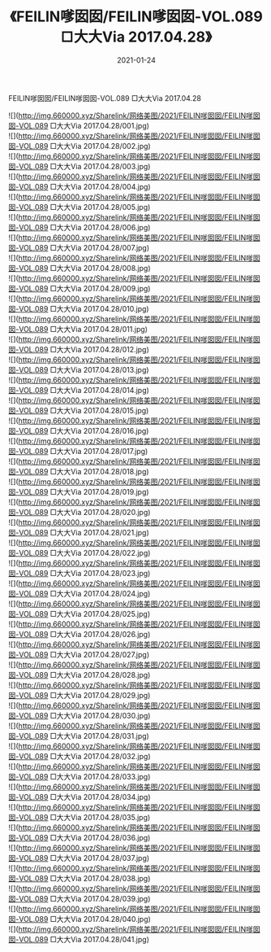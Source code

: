 ﻿---
layout: post
title:  《FEILIN嗲囡囡/FEILIN嗲囡囡-VOL.089 □大大Via 2017.04.28》
date:   2021-01-24
img: http://img.660000.xyz/Sharelink/网络美图/2021/FEILIN嗲囡囡/FEILIN嗲囡囡-VOL.089 □大大Via 2017.04.28/000.jpg
categories: [美女, 清纯, 唯美]
---

FEILIN嗲囡囡/FEILIN嗲囡囡-VOL.089 □大大Via 2017.04.28

 ![](http://img.660000.xyz/Sharelink/网络美图/2021/FEILIN嗲囡囡/FEILIN嗲囡囡-VOL.089 □大大Via 2017.04.28/001.jpg) <br>![](http://img.660000.xyz/Sharelink/网络美图/2021/FEILIN嗲囡囡/FEILIN嗲囡囡-VOL.089 □大大Via 2017.04.28/002.jpg) <br>![](http://img.660000.xyz/Sharelink/网络美图/2021/FEILIN嗲囡囡/FEILIN嗲囡囡-VOL.089 □大大Via 2017.04.28/003.jpg) <br>![](http://img.660000.xyz/Sharelink/网络美图/2021/FEILIN嗲囡囡/FEILIN嗲囡囡-VOL.089 □大大Via 2017.04.28/004.jpg) <br>![](http://img.660000.xyz/Sharelink/网络美图/2021/FEILIN嗲囡囡/FEILIN嗲囡囡-VOL.089 □大大Via 2017.04.28/005.jpg) <br>![](http://img.660000.xyz/Sharelink/网络美图/2021/FEILIN嗲囡囡/FEILIN嗲囡囡-VOL.089 □大大Via 2017.04.28/006.jpg) <br>![](http://img.660000.xyz/Sharelink/网络美图/2021/FEILIN嗲囡囡/FEILIN嗲囡囡-VOL.089 □大大Via 2017.04.28/007.jpg) <br>![](http://img.660000.xyz/Sharelink/网络美图/2021/FEILIN嗲囡囡/FEILIN嗲囡囡-VOL.089 □大大Via 2017.04.28/008.jpg) <br>![](http://img.660000.xyz/Sharelink/网络美图/2021/FEILIN嗲囡囡/FEILIN嗲囡囡-VOL.089 □大大Via 2017.04.28/009.jpg) <br>![](http://img.660000.xyz/Sharelink/网络美图/2021/FEILIN嗲囡囡/FEILIN嗲囡囡-VOL.089 □大大Via 2017.04.28/010.jpg) <br>![](http://img.660000.xyz/Sharelink/网络美图/2021/FEILIN嗲囡囡/FEILIN嗲囡囡-VOL.089 □大大Via 2017.04.28/011.jpg) <br>![](http://img.660000.xyz/Sharelink/网络美图/2021/FEILIN嗲囡囡/FEILIN嗲囡囡-VOL.089 □大大Via 2017.04.28/012.jpg) <br>![](http://img.660000.xyz/Sharelink/网络美图/2021/FEILIN嗲囡囡/FEILIN嗲囡囡-VOL.089 □大大Via 2017.04.28/013.jpg) <br>![](http://img.660000.xyz/Sharelink/网络美图/2021/FEILIN嗲囡囡/FEILIN嗲囡囡-VOL.089 □大大Via 2017.04.28/014.jpg) <br>![](http://img.660000.xyz/Sharelink/网络美图/2021/FEILIN嗲囡囡/FEILIN嗲囡囡-VOL.089 □大大Via 2017.04.28/015.jpg) <br>![](http://img.660000.xyz/Sharelink/网络美图/2021/FEILIN嗲囡囡/FEILIN嗲囡囡-VOL.089 □大大Via 2017.04.28/016.jpg) <br>![](http://img.660000.xyz/Sharelink/网络美图/2021/FEILIN嗲囡囡/FEILIN嗲囡囡-VOL.089 □大大Via 2017.04.28/017.jpg) <br>![](http://img.660000.xyz/Sharelink/网络美图/2021/FEILIN嗲囡囡/FEILIN嗲囡囡-VOL.089 □大大Via 2017.04.28/018.jpg) <br>![](http://img.660000.xyz/Sharelink/网络美图/2021/FEILIN嗲囡囡/FEILIN嗲囡囡-VOL.089 □大大Via 2017.04.28/019.jpg) <br>![](http://img.660000.xyz/Sharelink/网络美图/2021/FEILIN嗲囡囡/FEILIN嗲囡囡-VOL.089 □大大Via 2017.04.28/020.jpg) <br>![](http://img.660000.xyz/Sharelink/网络美图/2021/FEILIN嗲囡囡/FEILIN嗲囡囡-VOL.089 □大大Via 2017.04.28/021.jpg) <br>![](http://img.660000.xyz/Sharelink/网络美图/2021/FEILIN嗲囡囡/FEILIN嗲囡囡-VOL.089 □大大Via 2017.04.28/022.jpg) <br>![](http://img.660000.xyz/Sharelink/网络美图/2021/FEILIN嗲囡囡/FEILIN嗲囡囡-VOL.089 □大大Via 2017.04.28/023.jpg) <br>![](http://img.660000.xyz/Sharelink/网络美图/2021/FEILIN嗲囡囡/FEILIN嗲囡囡-VOL.089 □大大Via 2017.04.28/024.jpg) <br>![](http://img.660000.xyz/Sharelink/网络美图/2021/FEILIN嗲囡囡/FEILIN嗲囡囡-VOL.089 □大大Via 2017.04.28/025.jpg) <br>![](http://img.660000.xyz/Sharelink/网络美图/2021/FEILIN嗲囡囡/FEILIN嗲囡囡-VOL.089 □大大Via 2017.04.28/026.jpg) <br>![](http://img.660000.xyz/Sharelink/网络美图/2021/FEILIN嗲囡囡/FEILIN嗲囡囡-VOL.089 □大大Via 2017.04.28/027.jpg) <br>![](http://img.660000.xyz/Sharelink/网络美图/2021/FEILIN嗲囡囡/FEILIN嗲囡囡-VOL.089 □大大Via 2017.04.28/028.jpg) <br>![](http://img.660000.xyz/Sharelink/网络美图/2021/FEILIN嗲囡囡/FEILIN嗲囡囡-VOL.089 □大大Via 2017.04.28/029.jpg) <br>![](http://img.660000.xyz/Sharelink/网络美图/2021/FEILIN嗲囡囡/FEILIN嗲囡囡-VOL.089 □大大Via 2017.04.28/030.jpg) <br>![](http://img.660000.xyz/Sharelink/网络美图/2021/FEILIN嗲囡囡/FEILIN嗲囡囡-VOL.089 □大大Via 2017.04.28/031.jpg) <br>![](http://img.660000.xyz/Sharelink/网络美图/2021/FEILIN嗲囡囡/FEILIN嗲囡囡-VOL.089 □大大Via 2017.04.28/032.jpg) <br>![](http://img.660000.xyz/Sharelink/网络美图/2021/FEILIN嗲囡囡/FEILIN嗲囡囡-VOL.089 □大大Via 2017.04.28/033.jpg) <br>![](http://img.660000.xyz/Sharelink/网络美图/2021/FEILIN嗲囡囡/FEILIN嗲囡囡-VOL.089 □大大Via 2017.04.28/034.jpg) <br>![](http://img.660000.xyz/Sharelink/网络美图/2021/FEILIN嗲囡囡/FEILIN嗲囡囡-VOL.089 □大大Via 2017.04.28/035.jpg) <br>![](http://img.660000.xyz/Sharelink/网络美图/2021/FEILIN嗲囡囡/FEILIN嗲囡囡-VOL.089 □大大Via 2017.04.28/036.jpg) <br>![](http://img.660000.xyz/Sharelink/网络美图/2021/FEILIN嗲囡囡/FEILIN嗲囡囡-VOL.089 □大大Via 2017.04.28/037.jpg) <br>![](http://img.660000.xyz/Sharelink/网络美图/2021/FEILIN嗲囡囡/FEILIN嗲囡囡-VOL.089 □大大Via 2017.04.28/038.jpg) <br>![](http://img.660000.xyz/Sharelink/网络美图/2021/FEILIN嗲囡囡/FEILIN嗲囡囡-VOL.089 □大大Via 2017.04.28/039.jpg) <br>![](http://img.660000.xyz/Sharelink/网络美图/2021/FEILIN嗲囡囡/FEILIN嗲囡囡-VOL.089 □大大Via 2017.04.28/040.jpg) <br>![](http://img.660000.xyz/Sharelink/网络美图/2021/FEILIN嗲囡囡/FEILIN嗲囡囡-VOL.089 □大大Via 2017.04.28/041.jpg) <br>